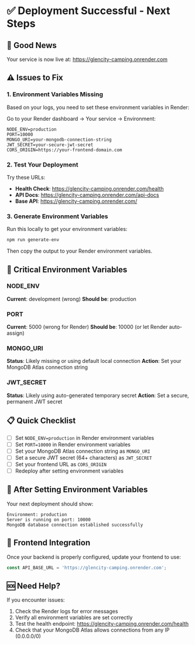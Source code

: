 # ✅ Deployment Successful - Next Steps

## 🎉 Good News
Your service is now live at: https://glencity-camping.onrender.com

## ⚠️ Issues to Fix

### 1. Environment Variables Missing
Based on your logs, you need to set these environment variables in Render:

Go to your Render dashboard → Your service → Environment:

```
NODE_ENV=production
PORT=10000
MONGO_URI=your-mongodb-connection-string
JWT_SECRET=your-secure-jwt-secret
CORS_ORIGIN=https://your-frontend-domain.com
```

### 2. Test Your Deployment

Try these URLs:
- **Health Check**: https://glencity-camping.onrender.com/health
- **API Docs**: https://glencity-camping.onrender.com/api-docs
- **Base API**: https://glencity-camping.onrender.com/

### 3. Generate Environment Variables

Run this locally to get your environment variables:
```bash
npm run generate-env
```

Then copy the output to your Render environment variables.

## 🔧 Critical Environment Variables

### NODE_ENV
**Current**: development (wrong)
**Should be**: production

### PORT
**Current**: 5000 (wrong for Render)
**Should be**: 10000 (or let Render auto-assign)

### MONGO_URI
**Status**: Likely missing or using default local connection
**Action**: Set your MongoDB Atlas connection string

### JWT_SECRET
**Status**: Likely using auto-generated temporary secret
**Action**: Set a secure, permanent JWT secret

## 📋 Quick Checklist

- [ ] Set `NODE_ENV=production` in Render environment variables
- [ ] Set `PORT=10000` in Render environment variables  
- [ ] Set your MongoDB Atlas connection string as `MONGO_URI`
- [ ] Set a secure JWT secret (64+ characters) as `JWT_SECRET`
- [ ] Set your frontend URL as `CORS_ORIGIN`
- [ ] Redeploy after setting environment variables

## 🚀 After Setting Environment Variables

Your next deployment should show:
```
Environment: production
Server is running on port: 10000
MongoDB database connection established successfully
```

## 🔗 Frontend Integration

Once your backend is properly configured, update your frontend to use:
```javascript
const API_BASE_URL = 'https://glencity-camping.onrender.com';
```

## 🆘 Need Help?

If you encounter issues:
1. Check the Render logs for error messages
2. Verify all environment variables are set correctly
3. Test the health endpoint: https://glencity-camping.onrender.com/health
4. Check that your MongoDB Atlas allows connections from any IP (0.0.0.0/0)

